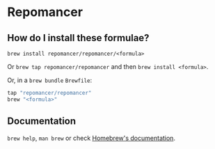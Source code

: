 # Repomancer

## How do I install these formulae?

`brew install repomancer/repomancer/<formula>`

Or `brew tap repomancer/repomancer` and then `brew install <formula>`.

Or, in a `brew bundle` `Brewfile`:

```ruby
tap "repomancer/repomancer"
brew "<formula>"
```

## Documentation

`brew help`, `man brew` or check [Homebrew's documentation](https://docs.brew.sh).
